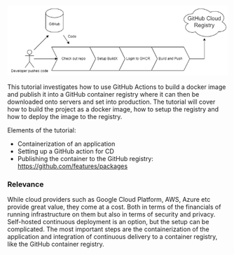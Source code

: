 ![Flowchart](../github-container-and-delivery/assets/chart.png)

This tutorial investigates how to use GitHub Actions to build a docker image and publish it into a GitHub container registry where it can then be downloaded onto servers and set into production. The tutorial will cover how to build the project as a docker image, how to setup the registry and how to deploy the image to the registry.

Elements of the tutorial:

- Containerization of an application
- Setting up a GitHub action for CD
- Publishing the container to the GitHub registry: https://github.com/features/packages

### Relevance

While cloud providers such as Google Cloud Platform, AWS, Azure etc provide great value, they come at a cost. Both in terms of the financials of running infrastructure on them but also in terms of security and privacy. Self-hosted continuous deployment is an option, but the setup can be complicated. The most important steps are the containerization of the application and integration of continuous delivery to a container registry, like the GitHub container registry.
